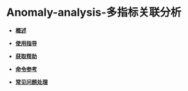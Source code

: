 # Anomaly-analysis-多指标关联分析

-   **[概述](Anomaly-analysis-概述.md)**

-   **[使用指导](Anomaly-analysis-使用指导.md)**  

-   **[获取帮助](Anomaly-analysis-获取帮助.md)**  

-   **[命令参考](Anomaly-analysis-命令参考.md)**  

-   **[常见问题处理](Anomaly-analysis-常见问题处理.md)**  